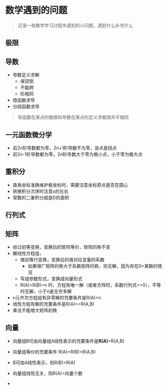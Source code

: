 # 数学遇到的问题

> 记录一些数学学习过程中遇到的小问题，遇到什么补充什么

## 极限



## 导数

- 导数定义求解
  - 保双侧
  - 不能跨
  - 阶相同
- 隐函数求导
- 分段函数求导

> 导函数在某点的极限和导数在某点的定义求极限并不相同

## 一元函数微分学

- 前2n阶导数都为零，2n+1阶导数不为零，该点是拐点
- 前2n-1阶导数都为零，2n阶导数大于零为极小点，小于零为极大点

## 重积分

- 直角坐标准换维护极坐标时，需要注意坐标原点是否在圆心
- 转换积分次序时注意x的左右
- 常数的二重积分就是D的面积



## 行列式



## 矩阵

- 经过初等变换，变换后的矩阵等价，矩阵的秩不变
- 解线性方程组，
  - 做初等行变换，变换后的值对应变量的系数
    - 如果增广矩阵的秩大于系数矩阵的秩，则无解，因为存在0=某数的情况
  - 写成参数形式，变换成向量形式
  - R(A)=R(B)=n 时，方程有唯一解（或者方阵时，系数行列式==0），不等时无解，小于n是无穷多解
- n元齐次方程组有非零解的充要条件是R(A)<n
- 线性方程有解的充要条件是R(A)==R(A,B)
- 乘法不能增大矩阵的秩

## 向量

- 向量组B可由向量组A线性表示的充要条件是**R(A)**=R(A,B)

- 向量组等价的充要条件 R(A)=R(B)=R(A,B)
- B可由A线性表示，则R(B)<R(A)
- 向量组线性无关，则R(A)=向量个数
- 